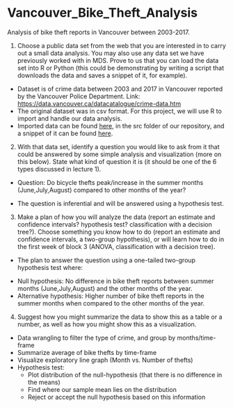 # Vancouver_Bike_Theft_Analysis
Analysis of bike theft reports in Vancouver between 2003-2017.

1. Choose a public data set from the web that you are interested in to carry out a small data analysis. You may also use any data set we have previously worked with in MDS. Prove to us that you can load the data set into R or Python (this could be demonstrating by writing a script that downloads the data and saves a snippet of it, for example).

* Dataset is of crime data between 2003 and 2017 in Vancouver reported by the Vancouver Police Department.
Link: https://data.vancouver.ca/datacatalogue/crime-data.htm
* The original dataset was in csv format. For this project, we will use R to import and handle our data analysis.
* Imported data can be found [here](https://github.com/UBC-MDS/DSCI_522_Vancouver_Bike_Theft_Analysis/tree/master/script), in the src folder of our repository, and a snippet of it can be found [here](https://github.com/UBC-MDS/DSCI_522_Vancouver_Bike_Theft_Analysis/tree/master/img).

2. With that data set, identify a question you would like to ask from it that could be answered by some simple analysis and visualization (more on this below). State what kind of question it is (it should be one of the 6 types discussed in lecture 1).

* Question: Do bicycle thefts peak/increase in the summer months (June,July,August) compared to other months of the year?

* The question is inferential and will be answered using a hypothesis test.

3. Make a plan of how you will analyze the data (report an estimate and confidence intervals? hypothesis test? classification with a decision tree?). Choose something you know how to do (report an estimate and confidence intervals, a two-group hypothesis), or will learn how to do in the first week of block 3 (ANOVA, classification with a decision tree).

* The plan to answer the question using a one-tailed two-group hypothesis test where: 
- Null hypothesis: No difference in bike theft reports between summer months (June,July,August) and the other months of the year.
- Alternative hypothesis: Higher number of bike theft reports in the summer months when compared to the other months of the year.

4. Suggest how you might summarize the data to show this as a table or a number, as well as how you might show this as a visualization.

- Data wrangling to filter the type of crime, and group by months/time-frame
- Summarize average of bike thefts by time-frame
- Visualize exploratory line graph (Month vs. Number of thefts)
- Hypothesis test:
    * Plot distribution of the null-hypothesis (that there is no difference in the means)
    * Find where our sample mean lies on the distribution
    * Reject or accept the null hypothesis based on this information
